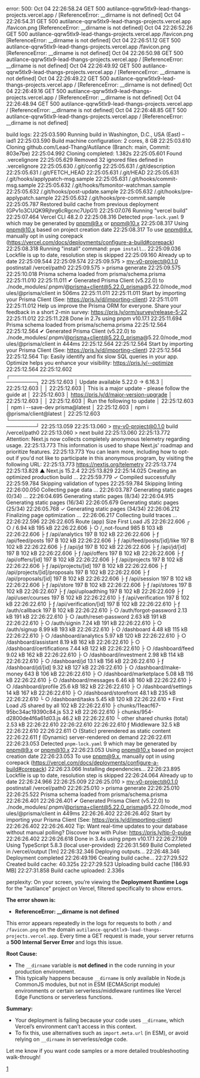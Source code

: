 error: 500: 
Oct 04 22:26:58.24
GET
500
autilance-qqrw5tlx9-lead-thangs-projects.vercel.app
/
[ReferenceError: __dirname is not defined]
Oct 04 22:26:54.31
GET
500
autilance-qqrw5tlx9-lead-thangs-projects.vercel.app
/favicon.png
[ReferenceError: __dirname is not defined]
Oct 04 22:26:52.26
GET
500
autilance-qqrw5tlx9-lead-thangs-projects.vercel.app
/favicon.png
[ReferenceError: __dirname is not defined]
Oct 04 22:26:51.12
GET
500
autilance-qqrw5tlx9-lead-thangs-projects.vercel.app
/favicon.png
[ReferenceError: __dirname is not defined]
Oct 04 22:26:50.98
GET
500
autilance-qqrw5tlx9-lead-thangs-projects.vercel.app
/
[ReferenceError: __dirname is not defined]
Oct 04 22:26:49.92
GET
500
autilance-qqrw5tlx9-lead-thangs-projects.vercel.app
/
[ReferenceError: __dirname is not defined]
Oct 04 22:26:49.22
GET
500
autilance-qqrw5tlx9-lead-thangs-projects.vercel.app
/
[ReferenceError: __dirname is not defined]
Oct 04 22:26:49.16
GET
500
autilance-qqrw5tlx9-lead-thangs-projects.vercel.app
/
[ReferenceError: __dirname is not defined]
Oct 04 22:26:48.94
GET
500
autilance-qqrw5tlx9-lead-thangs-projects.vercel.app
/
[ReferenceError: __dirname is not defined]
Oct 04 22:26:48.85
GET
500
autilance-qqrw5tlx9-lead-thangs-projects.vercel.app
/
[ReferenceError: __dirname is not defined]

build logs:
22:25:03.590 Running build in Washington, D.C., USA (East) – iad1
22:25:03.590 Build machine configuration: 2 cores, 8 GB
22:25:03.610 Cloning github.com/Lead-Thang/Autilance (Branch: main, Commit: 803e7be)
22:25:04.992 Cloning completed: 1.382s
22:25:05.601 Found .vercelignore
22:25:05.629 Removed 32 ignored files defined in .vercelignore
22:25:05.630   /.git/config
22:25:05.631   /.git/description
22:25:05.631   /.git/FETCH_HEAD
22:25:05.631   /.git/HEAD
22:25:05.631   /.git/hooks/applypatch-msg.sample
22:25:05.631   /.git/hooks/commit-msg.sample
22:25:05.632   /.git/hooks/fsmonitor-watchman.sample
22:25:05.632   /.git/hooks/post-update.sample
22:25:05.632   /.git/hooks/pre-applypatch.sample
22:25:05.632   /.git/hooks/pre-commit.sample
22:25:05.787 Restored build cache from previous deployment (GPv1o3CUQK9Rjhrg6cRgcnc7UpG1)
22:25:07.076 Running "vercel build"
22:25:07.464 Vercel CLI 48.2.0
22:25:08.316 Detected `pnpm-lock.yaml` 9 which may be generated by pnpm@9.x or pnpm@10.x
22:25:08.317 Using pnpm@10.x based on project creation date
22:25:08.317 To use pnpm@9.x, manually opt in using corepack (https://vercel.com/docs/deployments/configure-a-build#corepack)
22:25:08.318 Running "install" command: `pnpm install`...
22:25:09.036 Lockfile is up to date, resolution step is skipped
22:25:09.160 Already up to date
22:25:09.544 
22:25:09.574 
22:25:09.575 > my-v0-project@0.1.0 postinstall /vercel/path0
22:25:09.575 > prisma generate
22:25:09.575 
22:25:10.018 Prisma schema loaded from prisma/schema.prisma
22:25:11.010 
22:25:11.011 ✔ Generated Prisma Client (v5.22.0) to ./node_modules/.pnpm/@prisma+client@5.22.0_prisma@5.22.0/node_modules/@prisma/client in 506ms
22:25:11.011 
22:25:11.011 Start by importing your Prisma Client (See: https://pris.ly/d/importing-client)
22:25:11.011 
22:25:11.012 Help us improve the Prisma ORM for everyone. Share your feedback in a short 2-min survey: https://pris.ly/orm/survey/release-5-22
22:25:11.012 
22:25:11.228 Done in 2.7s using pnpm v10.17.1
22:25:11.694 Prisma schema loaded from prisma/schema.prisma
22:25:12.564 
22:25:12.564 ✔ Generated Prisma Client (v5.22.0) to ./node_modules/.pnpm/@prisma+client@5.22.0_prisma@5.22.0/node_modules/@prisma/client in 444ms
22:25:12.564 
22:25:12.564 Start by importing your Prisma Client (See: https://pris.ly/d/importing-client)
22:25:12.564 
22:25:12.564 Tip: Easily identify and fix slow SQL queries in your app. Optimize helps you enhance your visibility: https://pris.ly/--optimize
22:25:12.564 
22:25:12.602 ┌─────────────────────────────────────────────────────────┐
22:25:12.603 │  Update available 5.22.0 -> 6.16.3                      │
22:25:12.603 │                                                         │
22:25:12.603 │  This is a major update - please follow the guide at    │
22:25:12.603 │  https://pris.ly/d/major-version-upgrade                │
22:25:12.603 │                                                         │
22:25:12.603 │  Run the following to update                            │
22:25:12.603 │    npm i --save-dev prisma@latest                       │
22:25:12.603 │    npm i @prisma/client@latest                          │
22:25:12.603 └─────────────────────────────────────────────────────────┘
22:25:13.059 
22:25:13.060 > my-v0-project@0.1.0 build /vercel/path0
22:25:13.060 > next build
22:25:13.060 
22:25:13.772 Attention: Next.js now collects completely anonymous telemetry regarding usage.
22:25:13.773 This information is used to shape Next.js' roadmap and prioritize features.
22:25:13.773 You can learn more, including how to opt-out if you'd not like to participate in this anonymous program, by visiting the following URL:
22:25:13.773 https://nextjs.org/telemetry
22:25:13.774 
22:25:13.828    ▲ Next.js 15.2.4
22:25:13.829 
22:25:14.025    Creating an optimized production build ...
22:25:59.779  ✓ Compiled successfully
22:25:59.784    Skipping validation of types
22:25:59.784    Skipping linting
22:26:00.050    Collecting page data ...
22:26:03.787    Generating static pages (0/34) ...
22:26:04.695    Generating static pages (8/34) 
22:26:04.915    Generating static pages (16/34) 
22:26:05.679    Generating static pages (25/34) 
22:26:05.768  ✓ Generating static pages (34/34)
22:26:06.212    Finalizing page optimization ...
22:26:06.217    Collecting build traces ...
22:26:22.596 
22:26:22.605 Route (app)                                 Size  First Load JS
22:26:22.606 ┌ ○ /                                    6.94 kB         195 kB
22:26:22.606 ├ ○ /_not-found                            985 B         103 kB
22:26:22.606 ├ ƒ /api/analytics                         197 B         102 kB
22:26:22.606 ├ ƒ /api/feed/posts                        197 B         102 kB
22:26:22.606 ├ ƒ /api/feed/posts/[id]/like              197 B         102 kB
22:26:22.606 ├ ƒ /api/jd                                197 B         102 kB
22:26:22.606 ├ ƒ /api/jd/[id]                           197 B         102 kB
22:26:22.606 ├ ƒ /api/offers                            197 B         102 kB
22:26:22.606 ├ ƒ /api/offers/[id]                       197 B         102 kB
22:26:22.606 ├ ƒ /api/projects                          197 B         102 kB
22:26:22.606 ├ ƒ /api/projects/[id]                     197 B         102 kB
22:26:22.606 ├ ƒ /api/projects/[id]/proposals           197 B         102 kB
22:26:22.606 ├ ƒ /api/proposals/[id]                    197 B         102 kB
22:26:22.606 ├ ƒ /api/session                           197 B         102 kB
22:26:22.606 ├ ƒ /api/store                             197 B         102 kB
22:26:22.606 ├ ƒ /api/stores                            197 B         102 kB
22:26:22.607 ├ ƒ /api/uploadthing                       197 B         102 kB
22:26:22.609 ├ ƒ /api/user/courses                      197 B         102 kB
22:26:22.610 ├ ƒ /api/verification                      197 B         102 kB
22:26:22.610 ├ ƒ /api/verification/[id]                 197 B         102 kB
22:26:22.610 ├ ƒ /auth/callback                         197 B         102 kB
22:26:22.610 ├ ○ /auth/forgot-password                2.13 kB         191 kB
22:26:22.610 ├ ○ /auth/reset-password                 2.63 kB         191 kB
22:26:22.610 ├ ○ /auth/signin                         7.24 kB         191 kB
22:26:22.610 ├ ○ /auth/signup                         8.99 kB         193 kB
22:26:22.610 ├ ○ /dashboard                           4.48 kB         115 kB
22:26:22.610 ├ ○ /dashboard/analytics                 5.97 kB         120 kB
22:26:22.610 ├ ○ /dashboard/assistant                 8.19 kB         162 kB
22:26:22.610 ├ ○ /dashboard/certifications            7.44 kB         122 kB
22:26:22.610 ├ ○ /dashboard/feed                      9.02 kB         162 kB
22:26:22.610 ├ ○ /dashboard/investment                2.98 kB         114 kB
22:26:22.610 ├ ○ /dashboard/jd                        13.1 kB         156 kB
22:26:22.610 ├ ƒ /dashboard/jd/[id]                   9.32 kB         127 kB
22:26:22.610 ├ ○ /dashboard/make-money                  643 B         106 kB
22:26:22.610 ├ ○ /dashboard/marketplace               5.08 kB         116 kB
22:26:22.610 ├ ○ /dashboard/messages                  6.46 kB         160 kB
22:26:22.610 ├ ○ /dashboard/profile                   25.6 kB         182 kB
22:26:22.610 ├ ○ /dashboard/settings                    14 kB         167 kB
22:26:22.610 ├ ○ /dashboard/storefront                48.1 kB         235 kB
22:26:22.610 └ ○ /dashboard/tasks                     5.45 kB         120 kB
22:26:22.610 + First Load JS shared by all             102 kB
22:26:22.610   ├ chunks/11eacf67-95bc34ac19390c84.js  53.2 kB
22:26:22.610   ├ chunks/954-d2800de4f6a61d03.js       46.2 kB
22:26:22.610   └ other shared chunks (total)          2.53 kB
22:26:22.610 
22:26:22.610 
22:26:22.610 ƒ Middleware                             32.5 kB
22:26:22.610 
22:26:22.611 ○  (Static)   prerendered as static content
22:26:22.611 ƒ  (Dynamic)  server-rendered on demand
22:26:22.611 
22:26:23.053 Detected `pnpm-lock.yaml` 9 which may be generated by pnpm@9.x or pnpm@10.x
22:26:23.053 Using pnpm@10.x based on project creation date
22:26:23.053 To use pnpm@9.x, manually opt in using corepack (https://vercel.com/docs/deployments/configure-a-build#corepack)
22:26:23.066 Installing dependencies...
22:26:23.895 Lockfile is up to date, resolution step is skipped
22:26:24.064 Already up to date
22:26:24.966 
22:26:25.009 
22:26:25.010 > my-v0-project@0.1.0 postinstall /vercel/path0
22:26:25.010 > prisma generate
22:26:25.010 
22:26:25.522 Prisma schema loaded from prisma/schema.prisma
22:26:26.401 
22:26:26.401 ✔ Generated Prisma Client (v5.22.0) to ./node_modules/.pnpm/@prisma+client@5.22.0_prisma@5.22.0/node_modules/@prisma/client in 449ms
22:26:26.402 
22:26:26.402 Start by importing your Prisma Client (See: https://pris.ly/d/importing-client)
22:26:26.402 
22:26:26.402 Tip: Want real-time updates to your database without manual polling? Discover how with Pulse: https://pris.ly/tip-0-pulse
22:26:26.402 
22:26:26.618 Done in 3.4s using pnpm v10.17.1
22:26:27.109 Using TypeScript 5.8.3 (local user-provided)
22:26:31.569 Build Completed in /vercel/output [1m]
22:26:32.346 Deploying outputs...
22:26:48.346 Deployment completed
22:26:49.196 Creating build cache...
22:27:29.522 Created build cache: 40.325s
22:27:29.523 Uploading build cache [186.93 MB]
22:27:31.858 Build cache uploaded: 2.336s

perplexity:
On your screen, you’re viewing the **Deployment Runtime Logs** for the "autilance" project on Vercel, filtered specifically to show errors.

**The error shown is:**
- **ReferenceError: \_\_dirname is not defined**

This error appears repeatedly in the logs for requests to both `/` and `/favicon.png` on the domain `autilance-qqrw5tlx9-lead-thangs-projects.vercel.app`. Every time a GET request is made, your server returns a **500 Internal Server Error** and logs this issue.

**Root Cause:**  
- The `__dirname` variable is **not defined** in the code running in your production environment.
- This typically happens because `__dirname` is only available in Node.js CommonJS modules, but not in ESM (ECMAScript module) environments or certain serverless/middleware runtimes like Vercel Edge Functions or serverless functions.

**Summary:**  
- Your deployment is failing because your code uses `__dirname`, which Vercel’s environment can’t access in this context.  
- To fix this, use alternatives such as `import.meta.url` (in ESM), or avoid relying on `__dirname` in serverless/edge code.

Let me know if you want code samples or a more detailed troubleshooting walk-through!

[1](https://vercel.com/lead-thangs-projects/autilance/CzCnS1HUm8LTPfpCvVLcVPGu6ZS8/logs?selectedLogId=kwmh5-1759591610989-ee737b69a303&panelState=opened&levels=error)